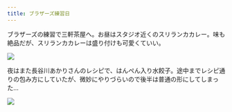 ```yaml
---
title: ブラザーズ練習日
---
```


ブラザーズの練習で三軒茶屋へ。お昼はスタジオ近くのスリランカカレー。味も絶品だが、スリランカカレーは盛り付けも可愛くていい。

![](https://photos.old.apkas.net/medium/202402/20240210-122027.webp)

夜はまた長谷川あかりさんのレシピで、はんぺん入り水餃子。途中までレシピ通りの包み方にしていたが、微妙にやりづらいので後半は普通の形にしてしまった...

![](https://photos.old.apkas.net/medium/202402/20240210-185244.webp)
